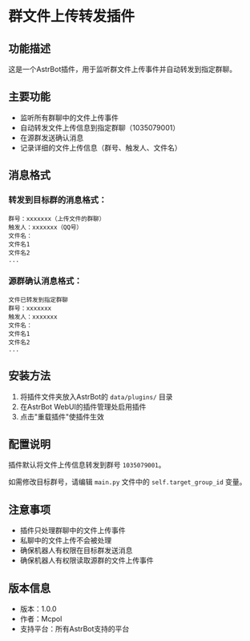 # 群文件上传转发插件

## 功能描述

这是一个AstrBot插件，用于监听群文件上传事件并自动转发到指定群聊。

## 主要功能

- 监听所有群聊中的文件上传事件
- 自动转发文件上传信息到指定群聊（1035079001）
- 在源群发送确认消息
- 记录详细的文件上传信息（群号、触发人、文件名）

## 消息格式

### 转发到目标群的消息格式：
```
群号：xxxxxxx（上传文件的群聊）
触发人：xxxxxxx（QQ号）
文件名：
文件名1
文件名2
...
```

### 源群确认消息格式：
```
文件已转发到指定群聊
群号：xxxxxxx
触发人：xxxxxxx
文件名：
文件名1
文件名2
...
```

## 安装方法

1. 将插件文件夹放入AstrBot的 `data/plugins/` 目录
2. 在AstrBot WebUI的插件管理处启用插件
3. 点击"重载插件"使插件生效

## 配置说明

插件默认将文件上传信息转发到群号 `1035079001`。

如需修改目标群号，请编辑 `main.py` 文件中的 `self.target_group_id` 变量。

## 注意事项

- 插件只处理群聊中的文件上传事件
- 私聊中的文件上传不会被处理
- 确保机器人有权限在目标群发送消息
- 确保机器人有权限读取源群的文件上传事件

## 版本信息

- 版本：1.0.0
- 作者：Mcpol
- 支持平台：所有AstrBot支持的平台 